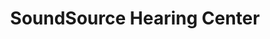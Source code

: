 ---
title: "SoundSource Hearing Center"
url: /portland/soundsource-hearing-center/
shop: Hörgeräte
---
